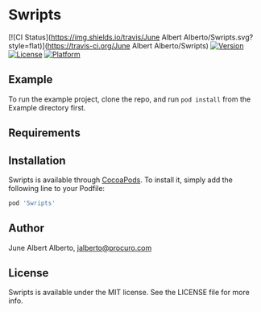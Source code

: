 # Swripts

[![CI Status](https://img.shields.io/travis/June Albert Alberto/Swripts.svg?style=flat)](https://travis-ci.org/June Albert Alberto/Swripts)
[![Version](https://img.shields.io/cocoapods/v/Swripts.svg?style=flat)](https://cocoapods.org/pods/Swripts)
[![License](https://img.shields.io/cocoapods/l/Swripts.svg?style=flat)](https://cocoapods.org/pods/Swripts)
[![Platform](https://img.shields.io/cocoapods/p/Swripts.svg?style=flat)](https://cocoapods.org/pods/Swripts)

## Example

To run the example project, clone the repo, and run `pod install` from the Example directory first.

## Requirements

## Installation

Swripts is available through [CocoaPods](https://cocoapods.org). To install
it, simply add the following line to your Podfile:

```ruby
pod 'Swripts'
```

## Author

June Albert Alberto, jalberto@procuro.com

## License

Swripts is available under the MIT license. See the LICENSE file for more info.
